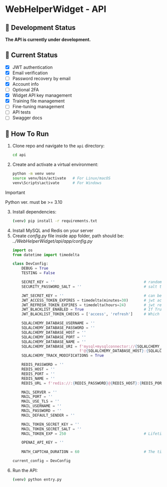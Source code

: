 # WebHelperWidget - API

## 🚧 Development Status

**The API is currently under development.**

## 🔧 Current Status

- [x] JWT authentication
- [x] Email verification
- [ ] Password recovery by email
- [x] Account info
- [ ] Optional 2FA
- [x] Widget API key management
- [x] Training file management 
- [ ] Fine-tuning management
- [ ] API tests
- [ ] Swagger docs

## 🚀 How To Run

1. Clone repo and navigate to the `api` directory:
   ```sh
   cd api
   ```
2. Create and activate a virtual environment:   
   ```sh
   python -m venv venv
   source venv/bin/activate   # For Linux/macOS
   venv\Scripts\activate      # For Windows
   ```
> [!IMPORTANT]
> Python ver. must be >= 3.10
3. Install dependencies:
   ```sh
   (venv) pip install -r requirements.txt
   ```
4. Install MySQL and Redis on your server
5. Create *config.py* file inside app folder, path should be: *../WebHelperWidget/api/app/config.py*
    ```python
    import os
    from datetime import timedelta
    
    class DevConfig:
        DEBUG = True
        TESTING = False
    
        SECRET_KEY = ''                                        # random long secret string, can be created by: secrets.token_hex(32)
        SECURITY_PASSWORD_SALT = ''                            # salt to hash passwords in DB
    
        JWT_SECRET_KEY = ''                                    # can be created by: secrets.token_hex(64)
        JWT_ACCESS_TOKEN_EXPIRES = timedelta(minutes=30)       # jwt access token lifetime
        JWT_REFRESH_TOKEN_EXPIRES = timedelta(hours=24)        # jwt refresh token lifetime
        JWT_BLACKLIST_ENABLED = True                           # If True - check redis for blacklisted tokens
        JWT_BLACKLIST_TOKEN_CHECKS = ['access', 'refresh']     # Which token types should be checked in redis
    
        SQLALCHEMY_DATABASE_USERNAME = ''                      
        SQLALCHEMY_DATABASE_PASSWORD = ''                      
        SQLALCHEMY_DATABASE_HOST = ''                          
        SQLALCHEMY_DATABASE_PORT = ''                          
        SQLALCHEMY_DATABASE_NAME = ''                          
        SQLALCHEMY_DATABASE_URI = f'mysql+mysqlconnector://{SQLALCHEMY_DATABASE_USERNAME}:{SQLALCHEMY_DATABASE_PASSWORD}' \
                                  f'@{SQLALCHEMY_DATABASE_HOST}:{SQLALCHEMY_DATABASE_PORT}/{SQLALCHEMY_DATABASE_NAME}'
        SQLALCHEMY_TRACK_MODIFICATIONS = True                  
    
        REDIS_PASSWORD = ''                                    
        REDIS_HOST = ''                                        
        REDIS_PORT = ''
        REDIS_NAME = ''                                        
        REDIS_URL = f'redis://:{REDIS_PASSWORD}@{REDIS_HOST}:{REDIS_PORT}/{REDIS_NAME}'
    
        MAIL_SERVER = ''                                       
        MAIL_PORT = ''                                         
        MAIL_USE_TLS = ''                                      
        MAIL_USERNAME = ''                                     
        MAIL_PASSWORD = ''                                     
        MAIL_DEFAULT_SENDER = ''                               
    
        MAIL_TOKEN_SECRET_KEY = ''                             
        MAIL_TOKEN_SECRET_SALT = ''                            
        MAIL_TOKEN_EXP = 250                                   # Lifetime value of email verification link or password recovery link
    
        OPENAI_API_KEY = ''                                    
     
        MATH_CAPTCHA_DURATION = 60                             # The time in which the user must solve the captcha (value in seconds) 
   
    current_config = DevConfig
    ```
6. Run the API:
   ```sh
   (venv) python entry.py
   ```